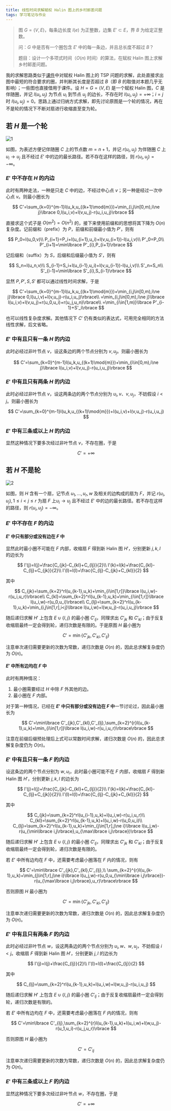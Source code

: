 ```yaml
---
title: 线性时间求解赋权 Halin 图上的乡村邮差问题
tags: 学习笔记与作业
---
```


> 图 $G=(V,E)$，每条边长度 $l(e)$ 为正整数，边集 $E'\subset E$，界 $B$ 为给定正整数。
>
> 问：$G$ 中是否有一个圈包含 $E'$ 中的每一条边，并且总长度不超过 $B$？
>
> 题目：设计一个多项式时间（$O(n)$ 时间）的算法，在赋权 Halin 图上求解乡村邮差问题。

我的求解思路类似于[课件](https://wenku.baidu.com/view/3da42b24f22d2af90242a8956bec0975f465a4d4.html)中对赋权 Halin 图上的 TSP 问题的求解，此处直接求出图中最短的符合要求的圈，并判断其长度是否超过 $B$（即 $B$ 的取值对本题几乎无影响）；一些图也直接借用于课件。设 $H=G=(V,E)$ 是一个赋权 Halin 图，$C$ 是伴随圈，并记 $l(u_i,u_j)$ 为节点 $u_i$ 到节点 $u_j$ 的边长，不存在时 $l(u_i,u_j)=+\infty$；$i=j$ 时 $l(u_i,u_j)=0$。思路上通过归纳方式求解，即先讨论原图是一个轮的情况，再在不是轮的情况下不断对扇进行收缩直至变为轮。

## 若 $H$ 是一个轮

![1](https://Mizuno-Ai.wu-kan.cn/assets/image/2022/06/09/1.png)

如图，为表述方便记伴随圈 $C$ 上的节点数 $m=n+1$，并记 $r(u_i,u_j)$ 为伴随圈 $C$ 上$u_i\to u_j$ 且不经过 $E'$ 中的边的最长路径。若不存在这样的路径，则 $r(u_i,u_j)=-\infty$。

### $E'$ 中不存在 $H$ 的内边

此时有两种走法，一种是只走 $C$ 中的边，不经过中心点 $v$；另一种是经过一次中心点 $v$。则最小圈长为

$$
C'=\sum_{k=0}^{m-1}l(u_k,u_{(k+1)\mod{m}})+\min_{i,j\in[0,m),i\ne j}\lbrace 0,l(u_i,v)+l(v,u_j)-r(u_i,u_j)\rbrace
$$

直接求这个式子是 $O(m^2)=O(n^2)$ 的，接下来使用前缀和的思想将其下降为 $O(n)$ 复杂度。记前缀和（prefix）为 $P$，前缀和前缀最小值为 $P'$，则有

$$
P_0=l(u_0,v)\\
P_{i+1}=P_i+l(u_{i+1},u_i)+l(v,u_{i+1})-l(u_i,v)\\
P'_0=P_0\\
P'_{i+1}=\min\lbrace P'_{i},P_{i+1}\rbrace
$$

记后缀和（suffix）为 $S$，后缀和后缀最小值为 $S'$，则有

$$
S_n=l(u_n,v)\\
S_{i-1}=S_i+l(u_{i-1},u_i)+l(v,u_{i-1})-l(u_i,v)\\
S'_n=S_n\\
S'_{i-1}=\min\lbrace S'_{i},S_{i-1}\rbrace
$$

显然 $P,P',S,S'$ 都可以通过线性时间求解，于是

$$
C'=\sum_{k=0}^{m-1}l(u_k,u_{(k+1)\mod{m}})+\min_{i,j\in[0,m),i\ne j}\lbrace 0,l(u_i,v)+l(v,u_j)-r(u_i,u_j)\rbrace\\
=\min_{i,j\in[0,m),i\ne j}\lbrace l(u_i,v)+l(v,u_j)+r(u_0,u_i)+r(u_j,u_n)\rbrace\\
=\min_{i\in[1,m)}\lbrace P'_{i-1}+S'_i\rbrace
$$

也可以线性复杂度求解。其他情况下 $C'$ 仍有类似的表达式，可用完全相同的方法线性求解，后文省略。

### $E'$ 中有且只有一条 $H$ 的内边

此时必经过非叶节点 $v$，设这条边的两个节点分别为 $v,u_j$。则最小圈长为

$$
C'=\sum_{k=0}^{m-1}l(u_k,u_{(k+1)\mod{m}})+\min_{i\in[0,m),i\ne j}\lbrace l(u_i,v)+l(v,u_j)-r(u_i,u_j)\rbrace
$$

### $E'$ 中有且只有两条 $H$ 的内边

此时必经过非叶节点 $v$，设这两条边的两个节点分别为 $u_i,v$、$v,u_j$，不妨假设 $i<j$。则最小圈长为

$$
C'=\sum_{k=0}^{m-1}l(u_k,u_{(k+1)\mod{m}})+l(u_i,v)+l(v,u_j)-r(u_i,u_j)
$$

### $E'$ 中有三条或以上 $H$ 的内边

显然这种情况下要多次经过非叶节点 $v$，不存在圈，于是

$$
C'=+\infty
$$

## 若 $H$ 不是轮

![2](https://Mizuno-Ai.wu-kan.cn/assets/image/2022/06/09/2.png)

如图，则 $H$ 含有一个扇，记节点 $u_1,\dots,u_r,w$ 及相关的边构成的扇为 $F$，并记 $r(u_i,u_j),1\le i<j\le r$ 为扇 $F$ 上$u_i\to u_j$ 且不经过 $E'$ 中的边的最长路径。若不存在这样的路径，则 $r(u_i,u_j)=-\infty$。

### $E'$ 中不存在 $F$ 的内边

#### $E'$ 中只有部分或没有边在 $F$ 中

显然此时最小圈不可能在 $F$ 内部，收缩扇 $F$ 得到新 Halin 图 $H'$，分别更新 $j,k,l$ 的边长为

$$
l'(j)=l(j)+\frac{C_{jk}-C_{kl}+C_{lj}}{2}\\
l'(k)=l(k)+\frac{C_{kl}-C_{lj}+C_{jk}}{2}\\
l'(l)=l(l)+\frac{C_{lj}-C_{jk}+C_{kl}}{2}
$$

其中

$$
C_{jk}=\sum_{k=2}^rl(u_{k-1},u_k)+\min_{i\in[1,r]}\lbrace l(u_i,w)-r(u_i,u_r)\rbrace\\
C_{kl}=\sum_{k=2}^rl(u_{k-1},u_k)+\min_{i\in[1,r]}\lbrace l(u_i,w)-r(u_0,u_i)\rbrace\\
C_{lj}=\sum_{k=2}^rl(u_{k-1},u_k)+\min_{i,j\in[1,r],i<j}\lbrace l(u_i,w)+l(w,u_j)-r(u_i,u_j)\rbrace
$$

随后递归求解 $H'$ 上包含 $E\cup\lbrace l,j\rbrace$ 的最小圈 $C'_{lj}$，同理求出 $C'_{jk}$ 和 $C'_{kl}$；由于反复收缩扇最终一定会得到轮，递归次数是有限的。于是原图 $H$ 最小圈为

$$
C'=\min\lbrace C'_{jk},C'_{kl},C'_{lj}\rbrace
$$

注意单次递归需要更新的次数为常数，递归次数是 $O(n)$ 的，因此总求解复杂度仍为 $O(n)$。

#### $E'$ 中所有边均在 $F$ 中

此时有两种情况：

1. 最小圈需要经过 $H$ 中除 $F$ 外其他的边。
2. 最小圈在 $F$ 内部。

对于第一种情况，已经在 **$E'$ 中只有部分或没有边在 $F$ 中**一节讨论过，因此最小圈长为

$$
C'=\min\lbrace C'_{jk},C'_{kl},C'_{lj},\sum_{k=2}^{r}l(u_{k-1},u_k)+\min_{i\in[1,r]}\lbrace l(u_i,w)-r(u_i,u_r)\rbrace\rbrace
$$

注意在前缀后缀预处理后上式可以常数时间求解，递归次数是 $O(n)$ 的，因此总求解复杂度仍为 $O(n)$。

### $E'$ 中有且只有一条 $F$ 的内边

设这条边的两个节点分别为 $w,u_i$，此时最小圈可能不在 $F$ 内部，收缩扇 $F$ 得到新 Halin 图 $H'$，分别更新 $j,k,l$ 的边长为

$$
l'(j)=l(j)+\frac{C_{jk}-C_{kl}+C_{lj}}{2}\\
l'(k)=l(k)+\frac{C_{kl}-C_{lj}+C_{jk}}{2}\\
l'(l)=l(l)+\frac{C_{lj}-C_{jk}+C_{kl}}{2}
$$

其中

$$
C_{jk}=\sum_{k=2}^rl(u_{i-1},u_k)+l(u_i,w)-r(u_i,u_r)\\
C_{kl}=\sum_{k=2}^rl(u_{k-1},u_k)+l(u_i,w)-r(u_0,u_i)\\
C_{lj}=\sum_{k=2}^rl(u_{k-1},u_k)+\min_{j\in[1,r],j\ne i}\lbrace l(u_j,w)-r(u_{\min\lbrace i,j\rbrace},u_{\max\lbrace i,j\rbrace})\rbrace
$$

随后递归求解 $H'$ 上包含 $E\cup\lbrace l,j\rbrace$ 的最小圈 $C'_{lj}$，同理求出 $C'_{jk}$ 和 $C'_{kl}$；由于反复收缩扇最终一定会得到轮，递归次数是有限的。

若 $E'$ 中所有边均在 $F$ 中，还需要考虑最小圈落在 $F$ 内的情况，则有

$$
C'=\min\lbrace C'_{jk},C'_{kl},C'_{lj},\\
\sum_{k=2}^{r}l(u_{k-1},u_k)+\min_{j\in[1,r],j\ne i}\lbrace l(u_j,w)-r(u_0,u_{\min\lbrace i,j\rbrace})-r(u_{\max\lbrace i,j\rbrace},u_r)\rbrace\rbrace
$$

否则原图 $H$ 最小圈为

$$
C'=\min\lbrace C'_{jk},C'_{kl},C'_{lj}\rbrace
$$

注意单次递归需要更新的次数为常数，递归次数是 $O(n)$ 的，因此总求解复杂度仍为 $O(n)$。

### $E'$ 中有且只有两条 $F$ 的内边

此时必经过非叶节点 $w$，设这两条边的两个节点分别为 $u_i,w$、$w,u_j$，不妨假设 $i<j$。收缩扇 $F$ 得到新 Halin 图 $H'$，分别更新 $j,l$ 的边长为

$$
l'(j)=l(j)+\frac{C_{lj}}{2}\\
l'(l)=l(l)+\frac{C_{lj}}{2}
$$

其中

$$
C_{lj}=\sum_{k=2}^rl(u_{k-1},u_k)+l(u_i,w)+l(w,u_j)-r(u_i,u_j)
$$

随后递归求解 $H'$ 上包含 $E\cup\lbrace l,j\rbrace$ 的最小圈 $C'_{lj}$；由于反复收缩扇最终一定会得到轮，递归次数是有限的。

若 $E'$ 中所有边均在 $F$ 中，还需要考虑最小圈落在 $F$ 内的情况，则有

$$
C'=\min\lbrace C'_{lj},\sum_{k=2}^{r}l(u_{k-1},u_k)+l(u_i,w)+l(w,u_j)-r(u_1,u_i)-r(u_j,u_r)\rbrace
$$

否则原图 $H$ 最小圈为

$$
C'=C'_{lj}
$$

注意单次递归需要更新的次数为常数，递归次数是 $O(n)$ 的，因此总求解复杂度仍为 $O(n)$。

### $E'$ 中有三条或以上 $F$ 的内边

显然这种情况下要多次经过非叶节点 $w$，不存在圈，于是

$$
C'=+\infty
$$

